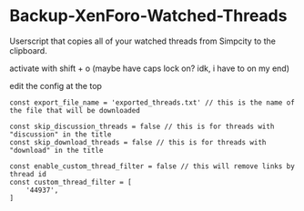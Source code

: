 # Backup-XenForo-Watched-Threads
Userscript that copies all of your watched threads from Simpcity to the clipboard.

activate with shift + o (maybe have caps lock on? idk, i have to on my end)

edit the config at the top

```
const export_file_name = 'exported_threads.txt' // this is the name of the file that will be downloaded

const skip_discussion_threads = false // this is for threads with "discussion" in the title
const skip_download_threads = false // this is for threads with "download" in the title

const enable_custom_thread_filter = false // this will remove links by thread id
const custom_thread_filter = [
    '44937',
]
```
